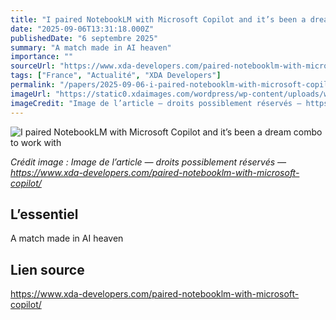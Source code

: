 ```yaml
---
title: "I paired NotebookLM with Microsoft Copilot and it’s been a dream combo to work with"
date: "2025-09-06T13:31:18.000Z"
publishedDate: "6 septembre 2025"
summary: "A match made in AI heaven"
importance: ""
sourceUrl: "https://www.xda-developers.com/paired-notebooklm-with-microsoft-copilot/"
tags: ["France", "Actualité", "XDA Developers"]
permalink: "/papers/2025-09-06-i-paired-notebooklm-with-microsoft-copilot-and-its-been-a-dream-combo-to-work-with"
imageUrl: "https://static0.xdaimages.com/wordpress/wp-content/uploads/wm/2025/07/unexpected-ways-notebooklm-help-in-research.jpg?w=1600&h=900&fit=crop"
imageCredit: "Image de l’article — droits possiblement réservés — https://www.xda-developers.com/paired-notebooklm-with-microsoft-copilot/"
---
```


![I paired NotebookLM with Microsoft Copilot and it’s been a dream combo to work with](https://static0.xdaimages.com/wordpress/wp-content/uploads/wm/2025/07/unexpected-ways-notebooklm-help-in-research.jpg?w=1600&h=900&fit=crop)

*Crédit image : Image de l’article — droits possiblement réservés — https://www.xda-developers.com/paired-notebooklm-with-microsoft-copilot/*

## L’essentiel

A match made in AI heaven

## Lien source

https://www.xda-developers.com/paired-notebooklm-with-microsoft-copilot/
